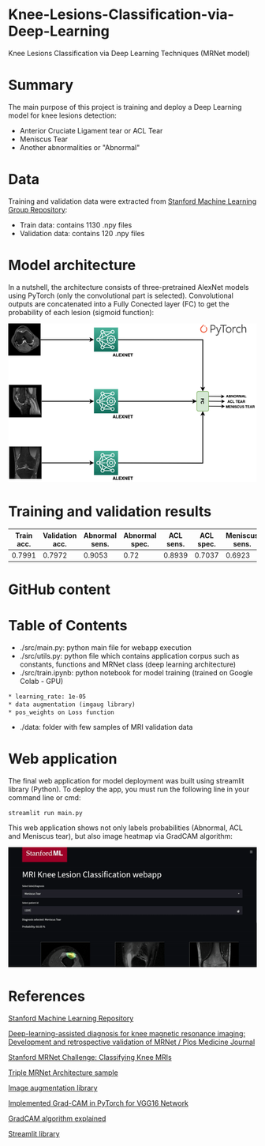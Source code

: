 # Knee-Lesions-Classification-via-Deep-Learning
Knee Lesions Classification via Deep Learning Techniques (MRNet model)

# Summary
The main purpose of this project is training and deploy a Deep Learning model for knee lesions detection:

* Anterior Cruciate Ligament tear or ACL Tear
* Meniscus Tear
* Another abnormalities or "Abnormal"

# Data
Training and validation data were extracted from [Stanford Machine Learning Group Repository](https://stanfordmlgroup.github.io/competitions/mrnet/):
* Train data: contains 1130 .npy files
* Validation data: contains 120 .npy files

# Model architecture
In a nutshell, the architecture consists of three-pretrained AlexNet models using PyTorch (only the convolutional part is selected). Convolutional outputs are concatenated into a Fully Conected layer (FC) to get the probability of each lesion (sigmoid function):

![Triple MRNet Model architecture](./media/architecture_diagram.png)


# Training and validation results

| Train acc. | Validation acc. | Abnormal sens. | Abnormal spec. | ACL sens. | ACL spec. | Meniscus sens. | Meniscus spec. |
|------------|-----------------|----------------|----------------|-----------|-----------|----------------|----------------|
| 0.7991     | 0.7972          | 0.9053         | 0.72           | 0.8939    | 0.7037    | 0.6923         | 0.7353         |

# GitHub content
Table of Contents
=================
   * ./src/main.py: python main file for webapp execution
   * ./src/utils.py: python file which contains application corpus such as constants, functions and MRNet class (deep learning architecture)
   * ./src/train.ipynb: python notebook for model training (trained on Google Colab - GPU)
   
    * learning_rate: 1e-05
    * data augmentation (imgaug library)
    * pos_weights on Loss function
    
   * ./data: folder with few samples of MRI validation data

# Web application
The final web application for model deployment was built using streamlit library (Python). To deploy the app, you must run the following line in your command line or cmd:

```
streamlit run main.py
```

This web application shows not only labels probabilities (Abnormal, ACL and Meniscus tear), but also image heatmap via GradCAM algorithm:

![Web application gif sample](./media/webapp_gif.gif)

# References
[Stanford Machine Learning Repository](https://stanfordmlgroup.github.io/competitions/mrnet/)

[Deep-learning-assisted diagnosis for knee magnetic resonance imaging: Development and retrospective validation of MRNet / Plos Medicine Journal](https://journals.plos.org/plosmedicine/article?id=10.1371/journal.pmed.1002699)

[Stanford MRNet Challenge: Classifying Knee MRIs](https://learnopencv.com/stanford-mrnet-challenge-classifying-knee-mris/)

[Triple MRNet Architecture sample](https://github.com/yashbhalgat/MRNet-Competition)

[Image augmentation library](https://github.com/aleju/imgaug)

[Implemented Grad-CAM in PyTorch for VGG16 Network](https://medium.com/@stepanulyanin/implementing-grad-cam-in-pytorch-ea0937c31e82)

[GradCAM algorithm explained](https://glassboxmedicine.com/2020/05/29/grad-cam-visual-explanations-from-deep-networks/#:~:text=Grad%2DCAM%20is%20a%20form,and%20the%20parameters%20are%20fixed.)

[Streamlit library](https://streamlit.io/)


